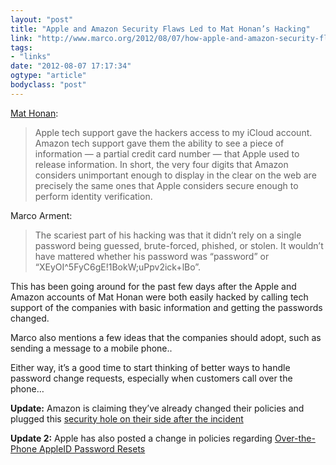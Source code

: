 ```yaml
---
layout: "post"
title: "Apple and Amazon Security Flaws Led to Mat Honan’s Hacking"
link: "http://www.marco.org/2012/08/07/how-apple-and-amazon-security-flaws-led-to-my-epic-hacking"
tags: 
- "links"
date: "2012-08-07 17:17:34"
ogtype: "article"
bodyclass: "post"
---
```


[Mat Honan](http://www.wired.com/gadgetlab/2012/08/apple-amazon-mat-honan-hacking/all/):

> Apple tech support gave the hackers access to my iCloud account. Amazon tech support gave them the ability to see a piece of information — a partial credit card number — that Apple used to release information. In short, the very four digits that Amazon considers unimportant enough to display in the clear on the web are precisely the same ones that Apple considers secure enough to perform identity verification.

Marco Arment:

> The scariest part of his hacking was that it didn’t rely on a single password being guessed, brute-forced, phished, or stolen. It wouldn’t have mattered whether his password was “password” or “XEyOI^5FyC6gE!1BokW;uPpv2ick+lBo”.

This has been going around for the past few days after the Apple and Amazon accounts of Mat Honan were both easily hacked by calling tech support of the companies with basic information and getting the passwords changed.

Marco also mentions a few ideas that the companies should adopt, such as sending a message to a mobile phone..

Either way, it’s a good time to start thinking of better ways to handle password change requests, especially when customers call over the phone…

**Update:** Amazon is claiming they’ve already changed their policies and plugged this [security hole on their side after the incident](http://gizmodo.com/5932600/amazon-says-it-closed-its-glaring-authentication-hack-exploit)

**Update 2:** Apple has also posted a change in policies regarding [Over-the-Phone AppleID Password Resets](http://www.wired.com/gadgetlab/2012/08/apple-icloud-password-freeze/)
